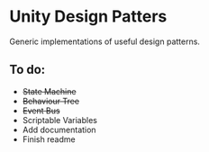 # Unity Design Patters
Generic implementations of useful design patterns.

## To do:
* ~~State Machine~~
* ~~Behaviour Tree~~
* ~~Event Bus~~
* Scriptable Variables
* Add documentation
* Finish readme
